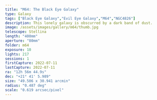 ```yaml
---
title: "M64: The Black Eye Galaxy"
type: Galaxy
tags: ["Black Eye Galaxy","Evil Eye Galaxy","M64","NGC4826"]
description: This lonely galaxy is obscurred by a dark band of dust.
image: /assets/images/gallery/m64/thumb.jpg
telescope: Stellina
length: "400mm"
aperture: "80mm"
folder: m64
exposure: 10 
lights: 217
sessions: 1
firstCapture: 2022-07-11
lastCapture: 2022-07-11
ra: "12h 56m 44.9s"
dec: "+21° 41' 5.989"
size: "49.506 x 30.941 arcmin"
radius: "0.487 deg"
scale: "0.619 arcsec/pixel"
---
```

